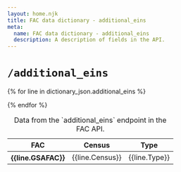 ```yaml
---
layout: home.njk
title: FAC data dictionary - additional_eins
meta:
  name: FAC data dictionary - additional_eins
  description: A description of fields in the API.
---
```



# `/additional_eins`

<div class="usa-table-container--scrollable" tabindex="0">
  <table class="usa-table">
    <caption>
    Data from the `additional_eins` endpoint in the FAC API.
    </caption>
    <thead>
      <tr>
        <th scope="col">FAC</th>
        <th scope="col">Census</th>
        <th scope="col">Type</th>
      </tr>
    </thead>
    <tbody>
{% for line in dictionary_json.additional_eins %}
  <tr>
        <th scope="row">{{line.GSAFAC}}</th>
        <td>{{line.Census}}</td>
        <td>{{line.Type}}</td>
  </tr>

{% endfor %}
  </tbody>
  </table>
</div>
